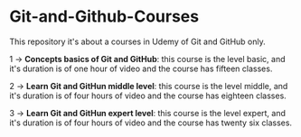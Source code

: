 # Git-and-Github-Courses
This repository it's about a courses in Udemy of Git and GitHub only.



 1 -> **Concepts basics of Git and GitHub**:
    this course is the level basic, and it's duration is of one hour of video and the course has fifteen classes.

 2 -> **Learn Git and GitHun middle level**:
    this course is the level middle, and it's duration is of four hours of video and the course has eighteen classes.

 3 -> **Learn Git and GitHun expert level**:
    this course is the level expert, and it's duration is of four hours of video and the course has twenty six classes.



    
